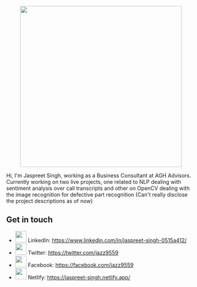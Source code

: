 <p align="center">
<img src="https://user-images.githubusercontent.com/82469151/147878822-7fbf636e-ecd2-48d2-9dac-253343581bf4.png" width="430">
</p>

Hi, I'm Jaspreet Singh, working as a Business Consultant at AGH Advisors. Currently working on two live projects, one related to NLP dealing with sentiment analysis over call transcripts and other on OpenCV dealing with the image recognition for defective part recognition (Can't really disclose the project descriptions as of now) 

## Get in touch
- <img src="https://user-images.githubusercontent.com/82469151/147878575-400e57ac-863b-4a40-a96e-07d60a3907da.gif" width="30"> LinkedIn: https://www.linkedin.com/in/jaspreet-singh-0515a412/
- <img src="https://user-images.githubusercontent.com/82469151/147878725-f1f127f3-ed41-4d5c-90de-e3258f301501.gif" width="30"> Twitter: https://twitter.com/jazz9559
- <img src="https://user-images.githubusercontent.com/82469151/147878720-af685b70-f4f2-41f2-8f7d-d95fb9269972.gif" width="30"> Facebook: https://facebook.com/jazz9559
- <img src="https://user-images.githubusercontent.com/82469151/148054587-49666da8-0125-47d0-8ac2-c764bf8a6963.png" width="30"> Netlify: https://jaspreet-singh.netlify.app/


